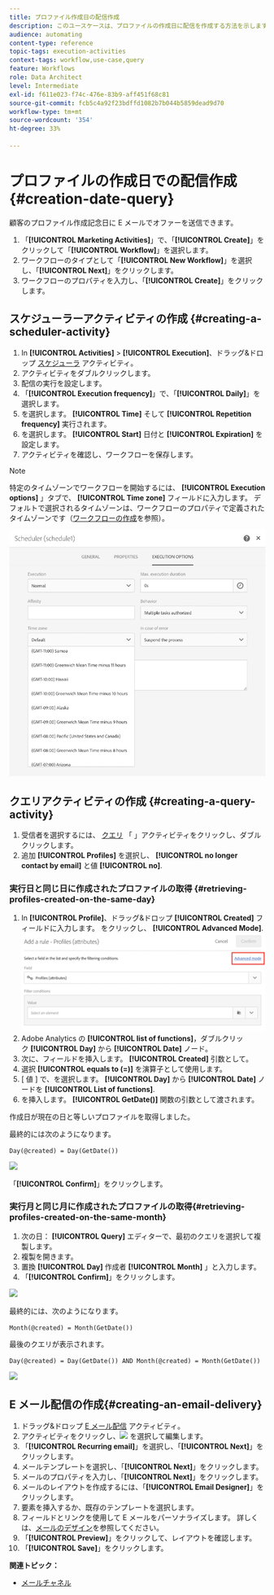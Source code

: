 ```yaml
---
title: プロファイル作成日の配信作成
description: このユースケースは、プロファイルの作成日に配信を作成する方法を示します。
audience: automating
content-type: reference
topic-tags: execution-activities
context-tags: workflow,use-case,query
feature: Workflows
role: Data Architect
level: Intermediate
exl-id: f611e023-f74c-476e-83b9-aff451f68c81
source-git-commit: fcb5c4a92f23bdffd1082b7b044b5859dead9d70
workflow-type: tm+mt
source-wordcount: '354'
ht-degree: 33%

---
```


# プロファイルの作成日での配信作成 {#creation-date-query}

顧客のプロファイル作成記念日に E メールでオファーを送信できます。

1. 「**[!UICONTROL Marketing Activities]**」で、「**[!UICONTROL Create]**」をクリックして「**[!UICONTROL Workflow]**」を選択します。
1. ワークフローのタイプとして「**[!UICONTROL New Workflow]**」を選択し、「**[!UICONTROL Next]**」をクリックします。
1. ワークフローのプロパティを入力し、「**[!UICONTROL Create]**」をクリックします。

## スケジューラーアクティビティの作成 {#creating-a-scheduler-activity}

1. In **[!UICONTROL Activities]** > **[!UICONTROL Execution]**、ドラッグ&amp;ドロップ [スケジューラ](../../automating/using/scheduler.md) アクティビティ。
1. アクティビティをダブルクリックします。
1. 配信の実行を設定します。
1. 「**[!UICONTROL Execution frequency]**」で、「**[!UICONTROL Daily]**」を選択します。
1. を選択します。 **[!UICONTROL Time]** そして **[!UICONTROL Repetition frequency]** 実行されます。
1. を選択します。 **[!UICONTROL Start]** 日付と **[!UICONTROL Expiration]** を設定します。
1. アクティビティを確認し、ワークフローを保存します。

>[!NOTE]
>
>特定のタイムゾーンでワークフローを開始するには、 **[!UICONTROL Execution options]** 」タブで、 **[!UICONTROL Time zone]** フィールドに入力します。 デフォルトで選択されるタイムゾーンは、ワークフローのプロパティで定義されたタイムゾーンです（[ワークフローの作成](../../automating/using/building-a-workflow.md)を参照）。

![](assets/time_zone.png)

## クエリアクティビティの作成 {#creating-a-query-activity}

1. 受信者を選択するには、 [クエリ](../../automating/using/query.md) 「 」アクティビティをクリックし、ダブルクリックします。
1. 追加 **[!UICONTROL Profiles]** を選択し、 **[!UICONTROL no longer contact by email]** と値 **[!UICONTROL no]**.

### 実行日と同じ日に作成されたプロファイルの取得 {#retrieving-profiles-created-on-the-same-day}

1. In **[!UICONTROL Profile]**、ドラッグ&amp;ドロップ **[!UICONTROL Created]** フィールドに入力します。 をクリックし、 **[!UICONTROL Advanced Mode]**.
   ![](assets/advanced_mode.png)
1. Adobe Analytics の **[!UICONTROL list of functions]**，ダブルクリック **[!UICONTROL Day]** から **[!UICONTROL Date]** ノード。
1. 次に、フィールドを挿入します。 **[!UICONTROL Created]** 引数として。
1. 選択 **[!UICONTROL equals to (=)]** を演算子として使用します。
1. [ 値 ] で、を選択します。 **[!UICONTROL Day]** から **[!UICONTROL Date]** ノードを **[!UICONTROL List of functions]**.
1. を挿入します。 **[!UICONTROL GetDate()]** 関数の引数として渡されます。

作成日が現在の日と等しいプロファイルを取得しました。

最終的には次のようになります。

```Day(@created) = Day(GetDate())```

![](assets/day_creation_query.png)

「**[!UICONTROL Confirm]**」をクリックします。

### 実行月と同じ月に作成されたプロファイルの取得{#retrieving-profiles-created-on-the-same-month}

1. 次の日： **[!UICONTROL Query]** エディターで、最初のクエリを選択して複製します。
1. 複製を開きます。
1. 置換 **[!UICONTROL Day]** 作成者 **[!UICONTROL Month]** 」と入力します。
1. 「**[!UICONTROL Confirm]**」をクリックします。

![](assets/month_rule.png)

最終的には、次のようになります。

``` Month(@created) = Month(GetDate()) ```

最後のクエリが表示されます。

```Day(@created) = Day(GetDate()) AND Month(@created) = Month(GetDate())```

![](assets/expression_editor_1.png)

## E メール配信の作成{#creating-an-email-delivery}

1. ドラッグ&amp;ドロップ [E メール配信](../../automating/using/email-delivery.md) アクティビティ。
1. アクティビティをクリックし、![](assets/edit_darkgrey-24px.png) を選択して編集します。
1. 「**[!UICONTROL Recurring email]**」を選択し、「**[!UICONTROL Next]**」をクリックします。
1. メールテンプレートを選択し、「**[!UICONTROL Next]**」をクリックします。
1. メールのプロパティを入力し、「**[!UICONTROL Next]**」をクリックします。
1. メールのレイアウトを作成するには、「**[!UICONTROL Email Designer]**」をクリックします。
1. 要素を挿入するか、既存のテンプレートを選択します。
1. フィールドとリンクを使用して E メールをパーソナライズします。
詳しくは、[メールのデザイン](../../designing/using/designing-from-scratch.md#designing-an-email-content-from-scratch)を参照してください。
1. 「**[!UICONTROL Preview]**」をクリックして、レイアウトを確認します。
1. 「**[!UICONTROL Save]**」をクリックします。

**関連トピック：**

* [メールチャネル](../../channels/using/creating-an-email.md)
